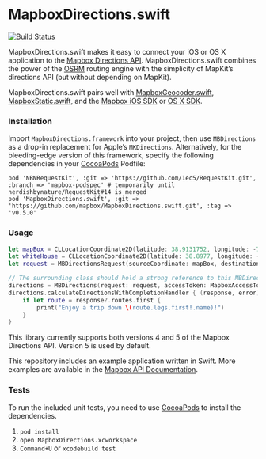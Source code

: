 MapboxDirections.swift
======================

[![Build Status](https://www.bitrise.io/app/2f82077d3f083479.svg?token=mC783nGMKA3XrvcMCJAOLg&branch=master)](https://www.bitrise.io/app/2f82077d3f083479)

MapboxDirections.swift makes it easy to connect your iOS or OS X application to the [Mapbox Directions API](https://www.mapbox.com/api-documentation/#directions). MapboxDirections.swift combines the power of the [OSRM](http://project-osrm.org/) routing engine with the simplicity of MapKit’s directions API (but without depending on MapKit).

MapboxDirections.swift pairs well with [MapboxGeocoder.swift](https://github.com/mapbox/MapboxGeocoder.swift), [MapboxStatic.swift](https://github.com/mapbox/MapboxStatic.swift), and the [Mapbox iOS SDK](https://www.mapbox.com/ios-sdk/) or [OS X SDK](https://github.com/mapbox/mapbox-gl-native/tree/master/platform/osx).

### Installation

Import `MapboxDirections.framework` into your project, then use `MBDirections` as a drop-in replacement for Apple’s `MKDirections`. Alternatively, for the bleeding-edge version of this framework, specify the following dependencies in your [CocoaPods](http://cocoapods.org/) Podfile:

```podspec
pod 'NBNRequestKit', :git => 'https://github.com/1ec5/RequestKit.git', :branch => 'mapbox-podspec' # temporarily until nerdishbynature/RequestKit#14 is merged
pod 'MapboxDirections.swift', :git => 'https://github.com/mapbox/MapboxDirections.swift.git', :tag => 'v0.5.0'
```

### Usage

```swift
let mapBox = CLLocationCoordinate2D(latitude: 38.9131752, longitude: -77.0324047)
let whiteHouse = CLLocationCoordinate2D(latitude: 38.8977, longitude: -77.0365)
let request = MBDirectionsRequest(sourceCoordinate: mapBox, destinationCoordinate: whiteHouse)

// The surrounding class should hold a strong reference to this MBDirections object.
directions = MBDirections(request: request, accessToken: MapboxAccessToken)
directions.calculateDirectionsWithCompletionHandler { (response, error) in
    if let route = response?.routes.first {
        print("Enjoy a trip down \(route.legs.first!.name)!")
    }
}
```

This library currently supports both versions 4 and 5 of the Mapbox Directions API. Version 5 is used by default.

This repository includes an example application written in Swift. More examples are available in the [Mapbox API Documentation](https://www.mapbox.com/api-documentation/?language=Swift#geocoding).

### Tests

To run the included unit tests, you need to use [CocoaPods](http://cocoapods.org) to install the dependencies. 

1. `pod install`
1. `open MapboxDirections.xcworkspace`
1. `Command+U` or `xcodebuild test`
